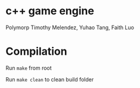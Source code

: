 # c++ game engine
Polymorp
Timothy Melendez, Yuhao Tang, Faith Luo

# Compilation

Run `make` from root

Run `make clean` to clean build folder
